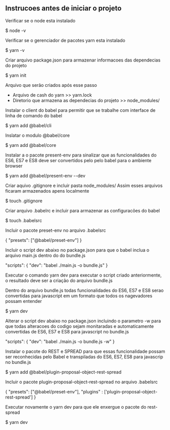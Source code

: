 Instrucoes antes de iniciar o projeto
--------------------------------------

Verificar se o node esta instalado 

$ node -v

Verificar se o gerenciador de pacotes yarn esta instalado 

$ yarn -v


Criar arquivo package.json para armazenar informacoes das dependecias do projeto

$ yarn init

Arquivo que serão criados após esse passo

- Arquivo de cash do yarn >> yarn.lock
- Diretorio que armazena as dependecias do projeto >> node_modules/

Instalar o client do babel para permitir que se trabalhe com interface de linha de comando do babel

$ yarn add @babel/cli

Inslatar o modulo @babel/core

$ yarn add @babel/core

Instalar a  o pacote present-env para sinalizar que as funcionalidades do ES6, ES7 e ES8 deve ser convertidos pelo pelo babel para o ambiente browser 

$ yarn add @babel/present-env --dev

Criar aquivo .gitignore e incluir pasta node_modules/ 
Assim esses arquivos ficaram armazenados apens localmente

$ touch .gitignore


Criar arquivo .babelrc e incluir para armazenar as configuracões do babel

$ touch .babelsrc

Incluir o pacote preset-env no arquivo .babelsrc

{
    "presets": ["@babel/preset-env"]
}


Incluir o script dev abaixo no package.json para que o babel inclua o arquivo main.js dentro do do bundle.js

  "scripts": {
    "dev": "babel ./main.js -o bundle.js"
  }

Executar o comando yarn dev para executar o script criado anteriormente, o resultado deve ser a criação do arquivo bundle.js

Dentro do arquivo bundle.js todas funcionalidades do ES6, ES7 e ES8 serao convertidas para javascript em um formato que todos os nagevadores possam entender

$ yarn dev


Alterar o script dev abaixo no package.json incluindo o parametro -w para que todas alteracoes do codigo sejam monitaradas e automaticamente convertidas de ES6, ES7 e ES8 para javascript no bundle.js

  "scripts": {
    "dev": "babel ./main.js -o bundle.js -w"
  }

Instalar o pacote do REST e SPREAD para que essas funcionalidade possam ser reconhecidas pelo Babel e transpiladas do ES6, ES7, ES8 para javascrip no bundle.js

$ yarn add @babel/plugin-proposal-object-rest-spread

Incluir o pacote plugin-proposal-object-rest-spread no arquivo .babelsrc

{
    "presets": ["@babel/preset-env"],
    "plugins" : ['plugin-proposal-object-rest-spread']
}

Executar novamente o yarn dev para que ele enxergue o pacote do rest-spread

$ yarn dev